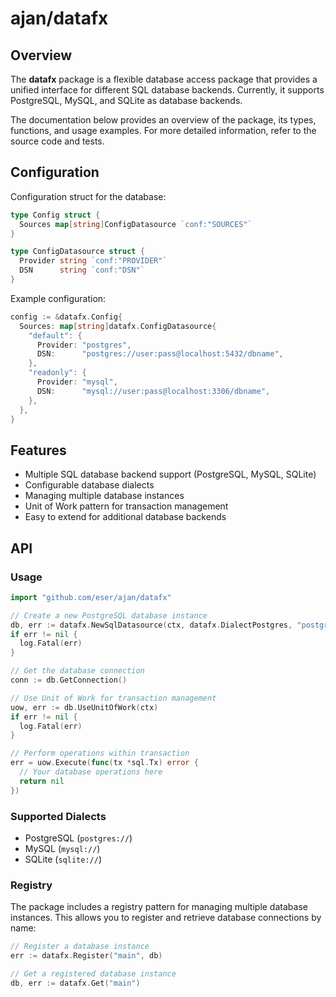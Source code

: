 # ajan/datafx

## Overview

The **datafx** package is a flexible database access package that provides a
unified interface for different SQL database backends. Currently, it supports
PostgreSQL, MySQL, and SQLite as database backends.

The documentation below provides an overview of the package, its types,
functions, and usage examples. For more detailed information, refer to the
source code and tests.

## Configuration

Configuration struct for the database:

```go
type Config struct {
  Sources map[string]ConfigDatasource `conf:"SOURCES"`
}

type ConfigDatasource struct {
  Provider string `conf:"PROVIDER"`
  DSN      string `conf:"DSN"`
}
```

Example configuration:

```go
config := &datafx.Config{
  Sources: map[string]datafx.ConfigDatasource{
    "default": {
      Provider: "postgres",
      DSN:      "postgres://user:pass@localhost:5432/dbname",
    },
    "readonly": {
      Provider: "mysql",
      DSN:      "mysql://user:pass@localhost:3306/dbname",
    },
  },
}
```

## Features

- Multiple SQL database backend support (PostgreSQL, MySQL, SQLite)
- Configurable database dialects
- Managing multiple database instances
- Unit of Work pattern for transaction management
- Easy to extend for additional database backends

## API

### Usage

```go
import "github.com/eser/ajan/datafx"

// Create a new PostgreSQL database instance
db, err := datafx.NewSqlDatasource(ctx, datafx.DialectPostgres, "postgres://localhost:5432/mydb")
if err != nil {
  log.Fatal(err)
}

// Get the database connection
conn := db.GetConnection()

// Use Unit of Work for transaction management
uow, err := db.UseUnitOfWork(ctx)
if err != nil {
  log.Fatal(err)
}

// Perform operations within transaction
err = uow.Execute(func(tx *sql.Tx) error {
  // Your database operations here
  return nil
})
```

### Supported Dialects

- PostgreSQL (`postgres://`)
- MySQL (`mysql://`)
- SQLite (`sqlite://`)

### Registry

The package includes a registry pattern for managing multiple database
instances. This allows you to register and retrieve database connections by
name:

```go
// Register a database instance
err := datafx.Register("main", db)

// Get a registered database instance
db, err := datafx.Get("main")
```
